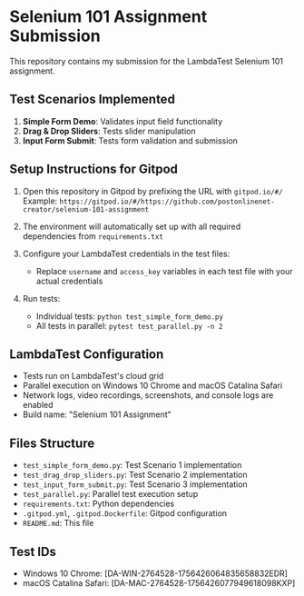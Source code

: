 # Selenium 101 Assignment Submission

This repository contains my submission for the LambdaTest Selenium 101 assignment.

## Test Scenarios Implemented

1. **Simple Form Demo**: Validates input field functionality
2. **Drag & Drop Sliders**: Tests slider manipulation
3. **Input Form Submit**: Tests form validation and submission

## Setup Instructions for Gitpod

1. Open this repository in Gitpod by prefixing the URL with `gitpod.io/#/`
   Example: `https://gitpod.io/#/https://github.com/postonlinenet-creator/selenium-101-assignment`

2. The environment will automatically set up with all required dependencies from `requirements.txt`

3. Configure your LambdaTest credentials in the test files:
   - Replace `username` and `access_key` variables in each test file with your actual credentials

4. Run tests:
   - Individual tests: `python test_simple_form_demo.py`
   - All tests in parallel: `pytest test_parallel.py -n 2`

## LambdaTest Configuration

- Tests run on LambdaTest's cloud grid
- Parallel execution on Windows 10 Chrome and macOS Catalina Safari
- Network logs, video recordings, screenshots, and console logs are enabled
- Build name: "Selenium 101 Assignment"

## Files Structure

- `test_simple_form_demo.py`: Test Scenario 1 implementation
- `test_drag_drop_sliders.py`: Test Scenario 2 implementation  
- `test_input_form_submit.py`: Test Scenario 3 implementation
- `test_parallel.py`: Parallel test execution setup
- `requirements.txt`: Python dependencies
- `.gitpod.yml`, `.gitpod.Dockerfile`: Gitpod configuration
- `README.md`: This file

## Test IDs

- Windows 10 Chrome: [DA-WIN-2764528-1756426064835658832EDR] 
- macOS Catalina Safari: [DA-MAC-2764528-1756426077949618098KXP]